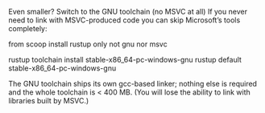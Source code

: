 Even smaller? Switch to the GNU toolchain (no MSVC at all)
If you never need to link with MSVC-produced code you can skip
Microsoft’s tools completely:

from scoop install rustup only not gnu nor msvc

rustup toolchain install stable-x86_64-pc-windows-gnu
rustup default stable-x86_64-pc-windows-gnu

The GNU toolchain ships its own gcc-based linker; nothing else is
required and the whole toolchain is < 400 MB.
(You will lose the ability to link with libraries built by MSVC.)